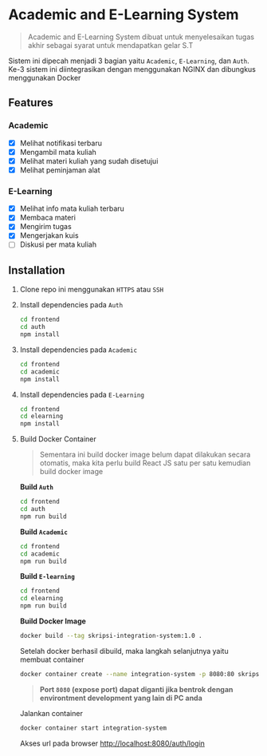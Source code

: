 # Academic and E-Learning System

> Academic and E-Learning System dibuat untuk menyelesaikan tugas akhir sebagai syarat untuk mendapatkan gelar S.T

Sistem ini dipecah menjadi 3 bagian yaitu `Academic`, `E-Learning`, dan `Auth`. Ke-3 sistem ini diintegrasikan dengan menggunakan NGINX dan dibungkus menggunakan Docker

## Features

### Academic
- [x] Melihat notifikasi terbaru
- [x] Mengambil mata kuliah
- [x] Melihat materi kuliah yang sudah disetujui
- [x] Melihat peminjaman alat

### E-Learning
- [x] Melihat info mata kuliah terbaru
- [x] Membaca materi
- [x] Mengirim tugas
- [x] Mengerjakan kuis
- [ ] Diskusi per mata kuliah

## Installation

1. Clone repo ini menggunakan `HTTPS` atau `SSH`
2. Install dependencies pada `Auth`
    ```sh
    cd frontend
    cd auth
    npm install
    ```
3. Install dependencies pada `Academic`
    ```sh
    cd frontend
    cd academic
    npm install
    ```
    
4. Install dependencies pada `E-Learning`
    ```sh
    cd frontend
    cd elearning
    npm install
    ```

5. Build Docker Container 
    > Sementara ini build docker image belum dapat dilakukan secara otomatis, maka kita perlu build React JS satu per satu kemudian build docker image

    **Build `Auth`**
    ```sh
    cd frontend
    cd auth
    npm run build
    ```
    
    **Build `Academic`**
    ```sh
    cd frontend
    cd academic
    npm run build
    ```

    **Build `E-learning`**
    ```sh
    cd frontend
    cd elearning
    npm run build
    ```
    
    **Build Docker Image**
    ```sh
    docker build --tag skripsi-integration-system:1.0 .
    ```
    
    Setelah docker berhasil dibuild, maka langkah selanjutnya yaitu membuat container 
    
    ```sh
    docker container create --name integration-system -p 8080:80 skripsi-integration-system:1.0
    ```
    
    > **Port `8080` (expose port) dapat diganti jika bentrok dengan environtment development yang lain di PC anda**
    
    Jalankan container
    ```sh
    docker container start integration-system
    ```
    
    Akses url pada browser [http://localhost:8080/auth/login](http://localhost:8080/auth/login)
    
